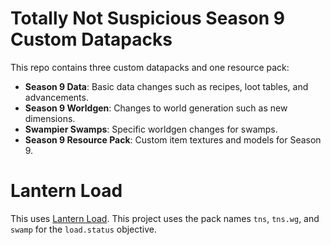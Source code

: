 # Totally Not Suspicious Season 9 Custom Datapacks

This repo contains three custom datapacks and one resource pack:

* **Season 9 Data**: Basic data changes such as recipes, loot tables, and advancements.
* **Season 9 Worldgen**: Changes to world generation such as new dimensions.
* **Swampier Swamps**: Specific worldgen changes for swamps.
* **Season 9 Resource Pack**: Custom item textures and models for Season 9.

# Lantern Load

This uses [Lantern Load](https://github.com/LanternMC/Load). This project uses the pack names `tns`, `tns.wg`, and `swamp` for the `load.status` objective.
